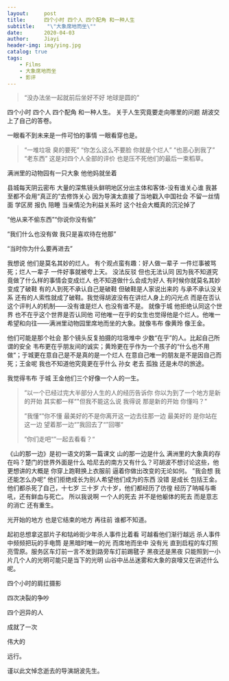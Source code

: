 ```yaml
---
layout:     post
title:      四个小时 四个人 四个配角 和一种人生
subtitle:    "\"大象席地而坐\""
date:       2020-04-03
author:     Jiayi
header-img: img/ying.jpg
catalog: true
tags:
    - Films
    - 大象席地而坐
    - 影评
---
```


> “没办法坐一起就前后坐好不好
> 地球是圆的”

四个小时 四个人 四个配角 和一种人生。
关于人生究竟要走向哪里的问题 胡波交上了自己的答卷。

一眼看不到未来是一件可怕的事情 一眼看穿也是。
> “一堆垃圾 臭的要死”
> “你怎么这么不要脸 你就是个烂人”
> “也恶心到我了”
> “老东西”
> 这是对四个人全部的评价 也是压不死他们的最后一束稻草。

满洲里的动物园有一只大象 他他妈就坐着

县城每天阴云密布 大量的深焦镜头鲜明地区分出主体和客体-没有谁关心谁 我甚至都不会用“真正的”去修饰关心 因为导演太直接了当地戳入中国社会 不留一丝情面 学区房 报仇 陪睡 当亲情沦为利益关系时 这个社会大概真的沉沦掉了

“他从来不偷东西”“你说你没有偷”

“我们什么也没有做 我只是喜欢待在他那”

“当时你为什么要再进去”

我想说 他们是莫名其妙的烂人。 有个观点蛮有趣：好人做一辈子 一件烂事被骂死；烂人一辈子 一件好事就被夸上天。 没法反驳 但也无法认同 因为我不知道究竟做了什么样的事情会变成烂人 也不知道做什么会成为好人 有时候你就莫名其妙变成了破鞋 有的人到死不承认自己是破鞋 但破鞋是人家说出来的 与承不承认没关系 还有的人索性就成了破鞋。我觉得胡波没有在讲烂人身上的闪光点 而是在否认这个评判人的机制——没有谁是烂人 也没有谁不是。 就像于城 他拒绝认同这个世界 也不在乎这个世界是否认同他 可他唯一在乎的女生也觉得他是个烂人。他唯一希望和向往——满洲里动物园里席地而坐的大象。就像韦布 像黄玲 像王金。

他们可能是那个社会 那个镜头反复拍摄的垃圾堆中 少数“在乎”的人。比起自己所谓的安全  韦布更在乎朋友间的诚实；黄玲更在乎作为一个孩子的“什么也不用做“；于城更在意自己是不是真的是一个烂人 在意自己唯一的朋友是不是因自己而死；王金呢 我也不知道他究竟更在乎什么 孙女 老去 孤独 还是未尽的旅途。

我觉得韦布 于城 王金他们三个好像一个人的一生。

> ”以一个已经过完大半部分人生的人的经历告诉你 你以为到了一个地方是新的开始 其实都一样“"但我不能这么说 我得说 那是新的开始 你懂吗？"
>
> ”我懂“”你不懂 最美好的不是你离开这一边去往那一边 最美好的 是你站在这一边 望着那一边“”我回去了“”回哪“
>
> ”你们走吧“”一起去看看？“

《山的那一边》是初一语文的第一篇课文 山的那一边是什么 满洲里的大象真的存在吗？楚门的世界外面是什么 哈尼去的南方又有什么？可胡波不想讨论这些，他更想讲的大概是 你穿上跑鞋换上衣服前 逼着你做出改变的无论如何。 ”我会想 我还能怎么办呢“ 他们拒绝成长为别人希望他们成为的东西 没错 是成长 包括王金。 他们都杀死了自己，十七岁 三十岁 六十岁，他们都经历了彷徨 经历了呐喊与嘶吼，还有鲜血与死亡。 所以我说啊 一个人的死去 并不是他躯体的死去 而是意志的消亡 还有重生。

光开始的地方 也是它结束的地方 再往前 谁都不知道。

起初总想拿这部片子和牯岭街少年杀人事件比着看 可越看他们渐行越远 杀人事件中频频把玩的手电筒 是黑暗时唯一的光 而席地而坐中 没有光 直到启程的车灯照亮雪原。服务区车灯前一言不发到路旁车灯前踢毽子 黑夜还是黑夜 只能照到一小片几个人的光明可能只是当下的光明 山谷中丛丛迷雾和大象的哀嚎又在讲述什么呢。

四个小时的肩扛摄影

四次决裂的争吵

四个迥异的人

成就了一次

伟大的

远行。

谨以此文悼念逝去的导演胡波先生。
